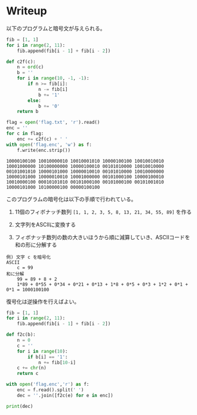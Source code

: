 # Writeup

以下のプログラムと暗号文が与えられる。

```py
fib = [1, 1]
for i in range(2, 11):
	fib.append(fib[i - 1] + fib[i - 2])

def c2f(c):
	n = ord(c)
	b = ''
	for i in range(10, -1, -1):
		if n >= fib[i]:
			n -= fib[i]
			b += '1'
		else:
			b += '0'
	return b

flag = open('flag.txt', 'r').read()
enc = ''
for c in flag:
	enc += c2f(c) + ' '
with open('flag.enc', 'w') as f:
	f.write(enc.strip())
```

```
10000100100 10010000010 10010001010 10000100100 10010010010 10001000000 10100000000 10000100010 00101010000 10010010000 00101001010 10000101000 10000010010 00101010000 10010000000 10000101000 10000010010 10001000000 00101000100 10000100010 10010000100 00010101010 00101000100 00101000100 00101001010 10000101000 10100000100 00000100100
```

このプログラムの暗号化は以下の手順で行われている。

1. 11個のフィボナッチ数列 `[1, 1, 2, 3, 5, 8, 13, 21, 34, 55, 89]` を作る

2. 文字列をASCIIに変換する

3. フィボナッチ数列の数の大きいほうから順に減算していき、ASCIIコードを和の形に分解する

```
例) 文字 c を暗号化
ASCII
    c = 99
和に分解
    99 = 89 + 8 + 2
    1*89 + 0*55 + 0*34 + 0*21 + 0*13 + 1*8 + 0*5 + 0*3 + 1*2 + 0*1 + 0*1 = 1000100100
```

復号化は逆操作を行えばよい。

```py
fib = [1, 1]
for i in range(2, 11):
    fib.append(fib[i - 1] + fib[i - 2])

def f2c(b):
    n = 0
    c = ''
    for i in range(10):
        if b[i] == '1':
            n += fib[10-i]
    c += chr(n)
    return c

with open('flag.enc','r') as f:
    enc = f.read().split(' ')
    dec = ''.join([f2c(e) for e in enc])

print(dec)
```

<!-- corctf{b4s3d_4nd_f1bp!113d} -->
